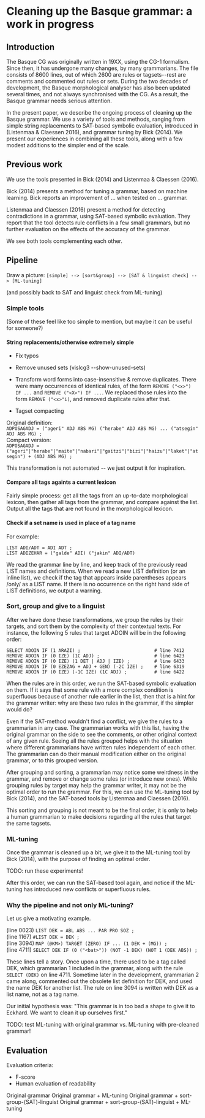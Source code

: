 # Cleaning up the Basque grammar: a work in progress

## Introduction


The Basque CG was originally written in 19XX, using the CG-1
formalism. Since then, it has undergone many changes, by many
grammarians. The file consists of 8600 lines, out of which 2600 are
rules or tagsets--rest are comments and commented out rules or sets.
During the two decades of development, the Basque morphological
analyser has also been updated several times, and not always
synchronised with the CG. As a result, the Basque grammar needs
serious attention.

In the present paper, we describe the ongoing process of
cleaning up the Basque grammar. We use a variety of tools and
methods, ranging from simple string replacements to SAT-based symbolic
evaluation, introduced in (Listenmaa & Claessen 2016), and grammar
tuning by Bick (2014). We present our experiences in combining all these
tools, along with a few modest additions to the simpler end of the scale.

## Previous work

We use the tools presented in Bick (2014) and Listenmaa & Claessen
(2016). 

Bick (2014) presents a method for tuning a grammar, based on machine
learning. Bick reports an improvement of ... when tested on ... grammar.

Listenmaa and Claessen (2016) present a method for detecting
contradictions in a grammar, using SAT-based symbolic
evaluation. They report that the tool detects rule conflicts in a few small
grammars, but no further evaluation on the effects of the accuracy of
the grammar.

We see both tools complementing each other.

## Pipeline

Draw a picture: `[simple] --> [sort&group] --> [SAT & linguist check] --> [ML-tuning]`

(and possibly back to SAT and linguist check from ML-tuning)

### Simple tools

(Some of these feel like too simple to mention, but maybe it can be
useful for someone?)

#### String replacements/otherwise extremely simple
* Fix typos

* Remove unused sets (vislcg3 --show-unused-sets)

* Transform word forms into case-insensitive & remove duplicates. There were many occurrences of identical rules, of the  form `REMOVE ("<x>") IF ...` and `REMOVE ("<X>") IF ...`. We replaced those rules into the form `REMOVE ("<x>"i)`, and removed duplicate rules after that.

* Tagset compacting

Original definition:  
`ADPOSAGADJ = ("ageri" ADJ ABS MG) ("herabe" ADJ ABS MG) ... ("atsegin" ADJ ABS MG) ;`  
Compact version:  
`ADPOSAGADJ = ("ageri"|"herabe"|"maite"|"nabari"|"gaitzi"|"bizi"|"haizu"|"laket"|"atsegin") + (ADJ ABS MG) ;`  

This transformation is not automated -- we just output it for inspiration.

#### Compare all tags againts a current lexicon

Fairly simple process: get all the tags from an up-to-date morphological lexicon, then
gather all tags from the grammar, and compare against the list. Output all the tags that are not found in the morphological lexicon.

#### Check if a set name is used in place of a tag name

For example:

```
LIST ADI/ADT = ADI ADT ;
LIST ADIZEHAR = ("galde" ADI) ("jakin" ADI/ADT)
```

We read the grammar line by line, and keep track of the previously read LIST names and
definitions. When we read a new LIST definition (or an inline list),
we check if the tag that appears inside parentheses appears /only/ as
a LIST name. If there is no occurrence on the right hand side of LIST
definitions, we output a warning.

### Sort, group and give to a linguist

After we have done these transformations, we group the rules by their
targets, and sort them by the complexity of their contextual
texts. For instance, the following 5 rules that target ADOIN will be
in the following order:

```
SELECT ADOIN IF (1 ARAZI) ;                           # line 7412
REMOVE ADOIN IF (0 IZE) (1C ADJ) ;                    # line 6423
REMOVE ADOIN IF (0 IZE) (1 DET | ADJ | IZE) ;         # line 6433
REMOVE ADOIN IF (0 EZEZAG + ADJ + GEN) (-2C IZE) ;    # line 6319
REMOVE ADOIN IF (0 IZE) (-1C IZE) (1C ADJ) ;          # line 6422
```

When the rules are in this order, we run the SAT-based symbolic
evaluation on them. If it says that some rule with a more complex condition is
superfluous because of another rule earlier in the list, then that is
a hint for the grammar writer: why are these two rules in the grammar,
if the simpler would do?

Even if the SAT-method wouldn't find a conflict, we give the rules to
a grammarian in any case. The grammarian works with this list, having
the original grammar on the side to see the comments, or other
original context of any given rule. Seeing all the rules grouped helps
with the situation where different grammarians have written rules
independent of each other. The grammarian can do their manual
modification either on the original grammar, or to this grouped
version.

After grouping and sorting, a grammarian may notice some weirdness in
the grammar, and remove or change some rules (or introduce new
ones). While grouping rules by target may help the grammar writer, it
may not be the optimal order to run the grammar. For this, we can use
the ML-tuning tool by Bick (2014), and the SAT-based tools by
Listenmaa and Claessen (2016).

This sorting and grouping is not meant to be the final order, it is
only to help a human grammarian to make decisions regarding all the
rules that target the same tagsets.

### ML-tuning

Once the grammar is cleaned up a bit, we give it to the ML-tuning tool
by Bick (2014), with the purpose of finding an optimal order.

TODO: run these experiments!

After this order, we can run the SAT-based tool again, and notice if
the ML-tuning has introduced new conflicts or superfluous rules. 


### Why the pipeline and not only ML-tuning?

Let us give a motivating example. 

(line 0023) `LIST DEK = ABL ABS ... PAR PRO SOZ ;`  
(line 1167) `#LIST DEK = DEK ;`  
(line 3094) `MAP (@KM>) TARGET (ZERO) IF ... (1 DEK + (MG)) ;`  
(line 4711) `SELECT DEK IF (0 ("<bat>")) (NOT -1 DEK) (NOT 1 (DEK ABS)) ;`  

These lines tell a story. Once upon a time, there used to be a tag
called DEK, which grammarian 1 included in the grammar, along with the
rule `SELECT (DEK)` on line 4711. Sometime later in the development,
grammarian 2 came along, commented out the obsolete list definition
for DEK, and used the name DEK for another list. The rule on line 3094
is written with DEK as a list name, not as a tag name.

Our initial hypothesis was: "This grammar is in too bad a shape to
give it to Eckhard. We want to clean it up ourselves first."

TODO: test ML-tuning with original grammar vs. ML-tuning with pre-cleaned grammar!


## Evaluation

Evaluation criteria:
* F-score
* Human evaluation of readability


Original grammar
Original grammar + ML-tuning
Original grammar + sort-group-(SAT)-linguist
Original grammar + sort-group-(SAT)-linguist + ML-tuning

